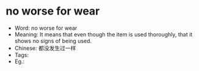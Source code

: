 # no worse for wear

- Word: no worse for wear
- Meaning: It means that even though the item is used thoroughly, that it shows no signs of being used.
- Chinese: 都没发生过一样
- Tags: 
- Eg.: 
